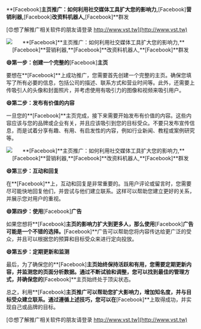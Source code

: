 **[Facebook]**主页推广：如何利用社交媒体工具扩大您的影响力,**[Facebook]**营销利器,**[Facebook]**改资料机器人,**[Facebook]**群发

[😍想了解推广相关软件的朋友请登录 http://www.vst.tw](http://www.vst.tw)

 <center><img src="https://vst.tw/MP4/tuiguang/png/2.png" alt="**[Facebook]**主页推广：如何利用社交媒体工具扩大您的影响力,**[Facebook]**营销利器,**[Facebook]**改资料机器人,**[Facebook]**群发"></center>

**😄第一步：创建一个完整的**[Facebook]**主页**

要想在**[Facebook]**上成功推广，您需要首先创建一个完整的主页。确保您填写了所有必要的信息，包括公司的描述、联系方式和营业时间等。此外，还需要上传吸引人的头像和封面照片，并考虑使用有吸引力的图像和视频来吸引用户。

**😄第二步：发布有价值的内容**

一旦您的**[Facebook]**主页完成，接下来需要开始发布有价值的内容。这些内容应该与您的品牌或企业有关，并且应该吸引到您的目标受众。不要只发布宣传信息，而是试着分享有趣、有用、有启发性的内容，例如行业新闻、教程或案例研究等。

 <center><img src="https://vst.tw/MP4/tuiguang/png/8.png" alt="**[Facebook]**主页推广：如何利用社交媒体工具扩大您的影响力,**[Facebook]**营销利器,**[Facebook]**改资料机器人,**[Facebook]**群发"></center>

**😄第三步：互动和回复**

在**[Facebook]**上，互动和回复是非常重要的。当用户评论或留言时，您需要尽可能快地回复他们，并尝试与他们建立联系。这样可以帮助您建立更好的关系，并展示您对用户的重视。

**😄第四步：使用**[Facebook]**广告**

如果您想将**[Facebook]**主页的影响力扩大到更多人，那么使用**[Facebook]**广告可能是一个不错的选择。**[Facebook]**广告可以帮助您将内容传达给更广泛的受众，并且可以根据您的预算和目标受众来进行定向投放。

**😄第五步：定期更新和监测**

最后，为了确保您的**[Facebook]**主页始终保持活跃和有用，您需要定期更新内容，并监测您的页面分析数据。通过不断试验和调整，您可以找到最佳的管理方式，并确保您的**[Facebook]**主页始终处于顶尖状态。

总之，利用**[Facebook]**主页推广可以帮助您扩大影响力，增加知名度，并与目标受众建立联系。通过遵循上述技巧，您可以在**[Facebook]**上取得成功，并实现自己或品牌的目标。

[😍想了解推广相关软件的朋友请登录 http://www.vst.tw](http://www.vst.tw)



